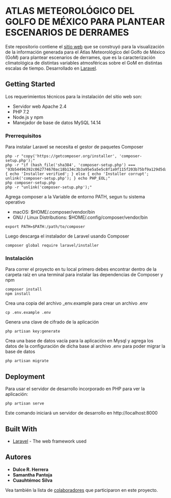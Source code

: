 
# ATLAS METEOROLÓGICO DEL GOLFO DE MÉXICO PARA PLANTEAR ESCENARIOS DE DERRAMES

Este repositorio contiene el [sitio web](http://pronosticos.atmosfera.unam.mx/atlasmeteorologico.gom) que se construyó para la visualización de la información generada para el Atlas Meteorológico del Golfo de México (GoM) para plantear escenarios de derrames, que es la caracterización climatológica de distintas variables atmosféricas sobre el GoM en distintas escalas de tiempo. Desarrollado en [Laravel](http://laravel.com/docs).

## Getting Started

Los requerimientos técnicos para la instalación del sitio web son:
* Servidor web Apache 2.4
* PHP 7.2
* Node.js y npm
* Manejador de base de datos MySQL 14.14

### Prerrequisitos

Para instalar Laravel se necesita el gestor de paquetes Composer

```
php -r "copy('https://getcomposer.org/installer', 'composer-setup.php');"
php -r "if (hash_file('sha384', 'composer-setup.php') === '93b54496392c062774670ac18b134c3b3a95e5a5e5c8f1a9f115f203b75bf9a129d5daa8ba6a13e2cc8a1da0806388a8') { echo 'Installer verified'; } else { echo 'Installer corrupt'; unlink('composer-setup.php'); } echo PHP_EOL;"
php composer-setup.php
php -r "unlink('composer-setup.php');"
```

Agrega composer a la Variable de entorno PATH, segun tu sistema operativo

* macOS:  $HOME/.composer/vendor/bin
* GNU / Linux Distributions:  $HOME/.config/composer/vendor/bin

```
export PATH=$PATH:/path/to/composer
```

Luego descarga el instalador de Laravel usando Composer

```
composer global require laravel/installer
```

### Instalación

Para correr el proyecto en tu local primero debes encontrar dentro de la carpeta raíz en una terminal para instalar las dependencias de Composer y npm

```
composer install
npm install
```

Crea una copia del archivo _env.example para crear un archivo .env

```
cp .env.example .env
```

Genera una clave de cifrado de la aplicación

```
php artisan key:generate
```

Crea una base de datos vacía para la aplicación en Mysql y agrega los datos de la configuración de dicha base al archivo .env para poder migrar la base de datos 

```
php artisan migrate
```

## Deployment

Para usar el servidor de desarrollo incorporado en PHP para ver la aplicación:

```
php artisan serve
```

Este comando iniciará un servidor de desarrollo en http://localhost:8000

## Built With

* [Laravel](http://laravel.com/docs) - The web framework used

## Autores

* **Dulce R. Herrera** 
* **Samantha Pantoja** 
* **Cuauhtémoc Silva** 

Vea también la lista de [colaboradores](https://github.com/sambleu13/atlasmeteorologico.gom/contributors) que participaron en este proyecto.
